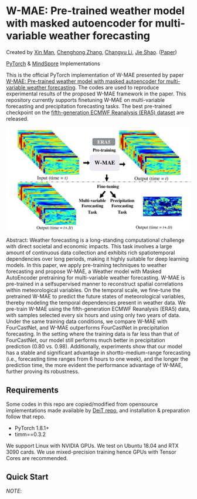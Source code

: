 # W-MAE: Pre-trained weather model with masked autoencoder for multi-variable weather forecasting
Created by [Xin Man](https://github.com/Gufrannn), [Chenghong Zhang](), [Changyu Li](), [Jie Shao](https://cfm.uestc.edu.cn/~shaojie/). ([Paper](https://arxiv.org/pdf/2210.02199))

[PyTorch](https://github.com/Gufrannn/W-MAE/tree/main/PyTorch) & [MindSpore](https://github.com/Gufrannn/W-MAE/tree/main/MindSpore) Implementations

This is the official PyTorch implementation of W-MAE presented by paper [W-MAE: Pre-trained weather model with masked autoencoder for multi-variable weather forecasting](https://arxiv.org/pdf/2210.02199). The codes are used to reproduce experimental results of the proposed W-MAE framework in the paper.
This repository currently supports finetuning W-MAE on multi-variable forecasting and precipitation forecasting tasks.
The best pre-trained checkpoint on the [fifth-generation ECMWF Reanalysis (ERA5) dataset](https://rmets.onlinelibrary.wiley.com/doi/full/10.1002/qj.3803) are released.

![Overview of W-MAE](https://github.com/Gufrannn/W-MAE/blob/main/imgs/Showcase.jpg)

Abstract: Weather forecasting is a long-standing computational challenge with direct societal and
economic impacts. This task involves a large amount of continuous data collection and
exhibits rich spatiotemporal dependencies over long periods, making it highly suitable
for deep learning models. In this paper, we apply pre-training techniques to weather
forecasting and propose W-MAE, a Weather model with Masked AutoEncoder
pretraining for multi-variable weather forecasting. W-MAE is pre-trained in a selfsupervised
manner to reconstruct spatial correlations within meteorological variables.
On the temporal scale, we fine-tune the pretrained W-MAE to predict the future states
of meteorological variables, thereby modeling the temporal dependencies present in
weather data. We pre-train W-MAE using the fifth-generation ECMWF Reanalysis
(ERA5) data, with samples selected every six hours and using only two years of data.
Under the same training data conditions, we compare W-MAE with FourCastNet, and
W-MAE outperforms FourCastNet in precipitation forecasting. In the setting where the
training data is far less than that of FourCastNet, our model still performs much better
in precipitation prediction (0.80 vs. 0.98). Additionally, experiments show that our
model has a stable and significant advantage in shortto-medium-range forecasting
(i.e., forecasting time ranges from 6 hours to one week), and the longer the prediction
time, the more evident the performance advantage of W-MAE, further proving its
robustness.

## Requirements
Some codes in this repo are copied/modified from opensource implementations made available by [DeiT repo](https://github.com/facebookresearch/deit), and installation & preparation follow that repo.
 - PyTorch 1.8.1+
 - timm==0.3.2 

We support Linux with NVIDIA GPUs. We test on Ubuntu 18.04 and RTX 3090 cards. We use mixed-precision training hence GPUs with Tensor Cores are recommended.

## Quick Start
*NOTE*: 

